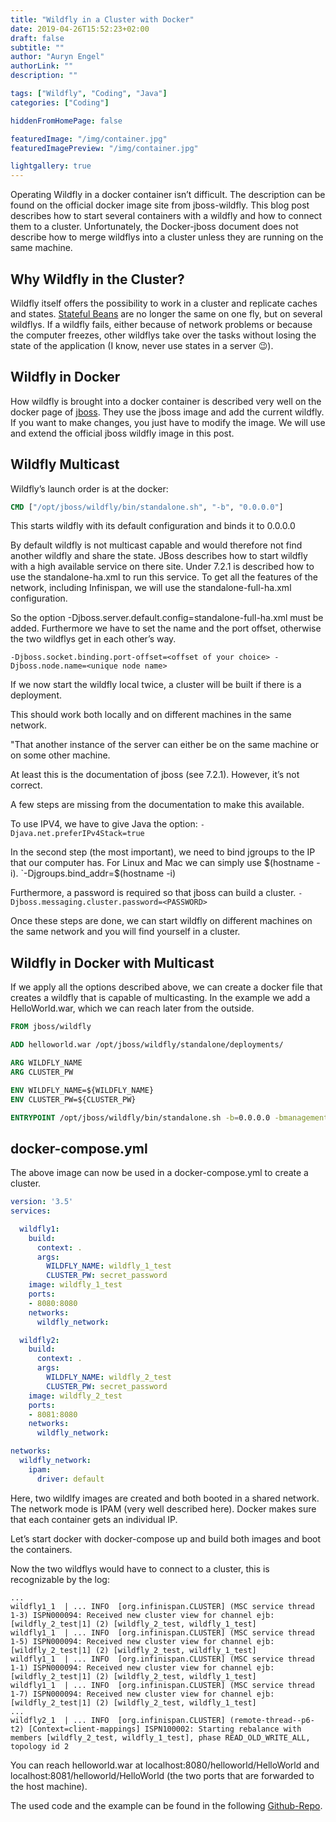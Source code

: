 ```yaml
---
title: "Wildfly in a Cluster with Docker"
date: 2019-04-26T15:52:23+02:00
draft: false
subtitle: ""
author: "Auryn Engel"
authorLink: ""
description: ""

tags: ["Wildfly", "Coding", "Java"]
categories: ["Coding"]

hiddenFromHomePage: false

featuredImage: "/img/container.jpg"
featuredImagePreview: "/img/container.jpg"

lightgallery: true
---
```


Operating Wildfly in a docker container isn’t difficult. The description can be found on the official docker image site from jboss-wildfly. This blog post describes how to start several containers with a wildfly and how to connect them to a cluster. Unfortunately, the Docker-jboss document does not describe how to merge wildflys into a cluster unless they are running on the same machine.

## Why Wildfly in the Cluster?

Wildfly itself offers the possibility to work in a cluster and replicate caches and states. [Stateful Beans](https://www.straub.as/java/ejb/3.0/stateful.html) are no longer the same on one fly, but on several wildflys. If a wildfly fails, either because of network problems or because the computer freezes, other wildflys take over the tasks without losing the state of the application (I know, never use states in a server 😉).

## Wildfly in Docker

How wildfly is brought into a docker container is described very well on the docker page of [jboss](https://hub.docker.com/r/jboss/wildfly/dockerfile). They use the jboss image and add the current wildfly. If you want to make changes, you just have to modify the image. We will use and extend the official jboss wildfly image in this post.

## Wildfly Multicast

Wildfly’s launch order is at the docker:

```Dockerfile
CMD ["/opt/jboss/wildfly/bin/standalone.sh", "-b", "0.0.0.0"]
```

This starts wildfly with its default configuration and binds it to 0.0.0.0

By default wildfly is not multicast capable and would therefore not find another wildfly and share the state. JBoss describes how to start wildfly with a high available service on there site. Under 7.2.1 is described how to use the standalone-ha.xml to run this service. To get all the features of the network, including Infinispan, we will use the standalone-full-ha.xml configuration.

So the option -Djboss.server.default.config=standalone-full-ha.xml must be added. Furthermore we have to set the name and the port offset, otherwise the two wildflys get in each other’s way.

`-Djboss.socket.binding.port-offset=<offset of your choice> -Djboss.node.name=<unique node name>`

If we now start the wildfly local twice, a cluster will be built if there is a deployment.

This should work both locally and on different machines in the same network.

"That another instance of the server can either be on the same machine or on some other machine.

At least this is the documentation of jboss (see 7.2.1). However, it’s not correct.

A few steps are missing from the documentation to make this available.

To use IPV4, we have to give Java the option: `-Djava.net.preferIPv4Stack=true`

In the second step (the most important), we need to bind jgroups to the IP that our computer has. For Linux and Mac we can simply use $(hostname -i).
`-Djgroups.bind_addr=$(hostname -i)

Furthermore, a password is required so that jboss can build a cluster.
`-Djboss.messaging.cluster.password=<PASSWORD>`

Once these steps are done, we can start wildfly on different machines on the same network and you will find yourself in a cluster.

## Wildfly in Docker with Multicast

If we apply all the options described above, we can create a docker file that creates a wildfly that is capable of multicasting. In the example we add a HelloWorld.war, which we can reach later from the outside.

```Dockerfile
FROM jboss/wildfly

ADD helloworld.war /opt/jboss/wildfly/standalone/deployments/

ARG WILDFLY_NAME
ARG CLUSTER_PW

ENV WILDFLY_NAME=${WILDFLY_NAME}
ENV CLUSTER_PW=${CLUSTER_PW}

ENTRYPOINT /opt/jboss/wildfly/bin/standalone.sh -b=0.0.0.0 -bmanagement=0.0.0.0 -Djboss.server.default.config=standalone-full-ha.xml -Djboss.node.name=${WILDFLY_NAME} -Djava.net.preferIPv4Stack=true -Djgroups.bind_addr=$(hostname -i) -Djboss.messaging.cluster.password=${CLUSTER_PW}
```

## docker-compose.yml

The above image can now be used in a docker-compose.yml to create a cluster.

```yaml
version: '3.5'
services:

  wildfly1:
    build:
      context: .
      args:
        WILDFLY_NAME: wildfly_1_test
        CLUSTER_PW: secret_password
    image: wildfly_1_test
    ports:
    - 8080:8080
    networks:
      wildfly_network:

  wildfly2:
    build: 
      context: .
      args:
        WILDFLY_NAME: wildfly_2_test
        CLUSTER_PW: secret_password
    image: wildfly_2_test
    ports:
    - 8081:8080
    networks:
      wildfly_network:

networks:
  wildfly_network:
    ipam:
      driver: default
```

Here, two wildlfy images are created and both booted in a shared network. The network mode is IPAM (very well described here). Docker makes sure that each container gets an individual IP.

Let’s start docker with docker-compose up and build both images and boot the containers.

Now the two wildflys would have to connect to a cluster, this is recognizable by the log:

```text
...
wildfly1_1  | ... INFO  [org.infinispan.CLUSTER] (MSC service thread 1-3) ISPN000094: Received new cluster view for channel ejb: [wildfly_2_test|1] (2) [wildfly_2_test, wildfly_1_test]
wildfly1_1  | ... INFO  [org.infinispan.CLUSTER] (MSC service thread 1-5) ISPN000094: Received new cluster view for channel ejb: [wildfly_2_test|1] (2) [wildfly_2_test, wildfly_1_test]
wildfly1_1  | ... INFO  [org.infinispan.CLUSTER] (MSC service thread 1-1) ISPN000094: Received new cluster view for channel ejb: [wildfly_2_test|1] (2) [wildfly_2_test, wildfly_1_test]
wildfly1_1  | ... INFO  [org.infinispan.CLUSTER] (MSC service thread 1-7) ISPN000094: Received new cluster view for channel ejb: [wildfly_2_test|1] (2) [wildfly_2_test, wildfly_1_test]
...
wildfly2_1  | ... INFO  [org.infinispan.CLUSTER] (remote-thread--p6-t2) [Context=client-mappings] ISPN100002: Starting rebalance with members [wildfly_2_test, wildfly_1_test], phase READ_OLD_WRITE_ALL, topology id 2
```

You can reach helloworld.war at localhost:8080/helloworld/HelloWorld and localhost:8081/helloworld/HelloWorld (the two ports that are forwarded to the host machine).

The used code and the example can be found in the following [Github-Repo](https://github.com/auryn31/wildfly-cluster-docker-example).
